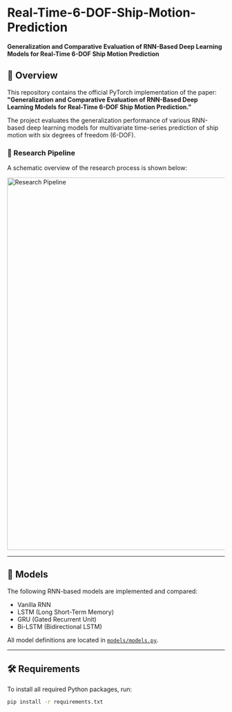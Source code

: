 # Real-Time-6-DOF-Ship-Motion-Prediction

**Generalization and Comparative Evaluation of RNN-Based Deep Learning Models for Real-Time 6-DOF Ship Motion Prediction**

## 📌 Overview

This repository contains the official PyTorch implementation of the paper:  
**"Generalization and Comparative Evaluation of RNN-Based Deep Learning Models for Real-Time 6-DOF Ship Motion Prediction."**

The project evaluates the generalization performance of various RNN-based deep learning models for multivariate time-series prediction of ship motion with six degrees of freedom (6-DOF).

### 🔧 Research Pipeline

A schematic overview of the research process is shown below:

<img width="1794" height="863" alt="Research Pipeline" src="https://github.com/user-attachments/assets/045fd7a5-63b8-4664-b143-1f0d2fbf45ae" />

---

## 🧠 Models

The following RNN-based models are implemented and compared:

- Vanilla RNN  
- LSTM (Long Short-Term Memory)  
- GRU (Gated Recurrent Unit)  
- Bi-LSTM (Bidirectional LSTM)  

All model definitions are located in [`models/models.py`](models/models.py).

---

## 🛠 Requirements

To install all required Python packages, run:

```bash
pip install -r requirements.txt
